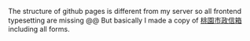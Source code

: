 The structure of github pages is different from my server so all frontend typesetting are missing @@
But basically I made a copy of [桃園市政信箱](https://taotalk.tycg.gov.tw/#petition) including all forms. 